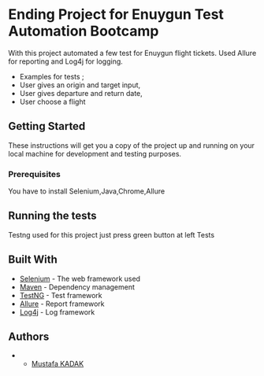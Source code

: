 # Ending Project for Enuygun Test Automation Bootcamp

With this project automated a few test for Enuygun flight tickets. Used Allure for reporting and Log4j for logging.
- Examples for tests ;
- User gives an origin and target input,
- User gives departure and return date,
- User choose a flight

## Getting Started

These instructions will get you a copy of the project up and running on your local machine for development and testing
purposes.

### Prerequisites

You have to install Selenium,Java,Chrome,Allure

## Running the tests

Testng used for this project just press green button at left Tests

## Built With

* [Selenium](https://www.selenium.dev/) - The web framework used
* [Maven](https://maven.apache.org/) - Dependency management
* [TestNG](https://testng.org/doc/index.html) - Test framework 
* [Allure](https://github.com/allure-framework) - Report framework 
* [Log4j](https://logging.apache.org/log4j/2.x/) - Log framework 

## Authors

*
    - [Mustafa KADAK](https://github.com/kadak25)
 
